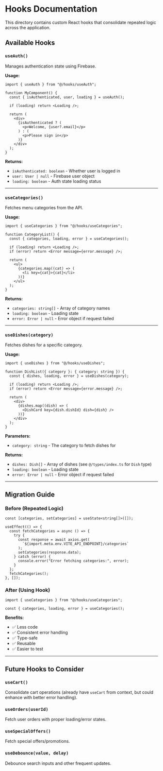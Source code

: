 # Hooks Documentation

This directory contains custom React hooks that consolidate repeated logic across the application.

## Available Hooks

### `useAuth()`

Manages authentication state using Firebase.

**Usage:**
```tsx
import { useAuth } from "@/hooks/useAuth";

function MyComponent() {
  const { isAuthenticated, user, loading } = useAuth();

  if (loading) return <Loading />;

  return (
    <div>
      {isAuthenticated ? (
        <p>Welcome, {user?.email}</p>
      ) : (
        <p>Please sign in</p>
      )}
    </div>
  );
}
```

**Returns:**
- `isAuthenticated: boolean` - Whether user is logged in
- `user: User | null` - Firebase user object
- `loading: boolean` - Auth state loading status

---

### `useCategories()`

Fetches menu categories from the API.

**Usage:**
```tsx
import { useCategories } from "@/hooks/useCategories";

function CategoryList() {
  const { categories, loading, error } = useCategories();

  if (loading) return <Loading />;
  if (error) return <Error message={error.message} />;

  return (
    <ul>
      {categories.map((cat) => (
        <li key={cat}>{cat}</li>
      ))}
    </ul>
  );
}
```

**Returns:**
- `categories: string[]` - Array of category names
- `loading: boolean` - Loading state
- `error: Error | null` - Error object if request failed

---

### `useDishes(category)`

Fetches dishes for a specific category.

**Usage:**
```tsx
import { useDishes } from "@/hooks/useDishes";

function DishList({ category }: { category: string }) {
  const { dishes, loading, error } = useDishes(category);

  if (loading) return <Loading />;
  if (error) return <Error message={error.message} />;

  return (
    <div>
      {dishes.map((dish) => (
        <DishCard key={dish.dishId} dish={dish} />
      ))}
    </div>
  );
}
```

**Parameters:**
- `category: string` - The category to fetch dishes for

**Returns:**
- `dishes: Dish[]` - Array of dishes (see `@/types/index.ts` for `Dish` type)
- `loading: boolean` - Loading state
- `error: Error | null` - Error object if request failed

---

## Migration Guide

### Before (Repeated Logic)
```tsx
const [categories, setCategories] = useState<string[]>([]);

useEffect(() => {
  const fetchCategories = async () => {
    try {
      const response = await axios.get(
        `${import.meta.env.VITE_API_ENDPOINT}/categories`
      );
      setCategories(response.data);
    } catch (error) {
      console.error("Error fetching categories:", error);
    }
  };
  fetchCategories();
}, []);
```

### After (Using Hook)
```tsx
import { useCategories } from "@/hooks/useCategories";

const { categories, loading, error } = useCategories();
```

**Benefits:**
- ✅ Less code
- ✅ Consistent error handling
- ✅ Type-safe
- ✅ Reusable
- ✅ Easier to test

---

## Future Hooks to Consider

### `useCart()`
Consolidate cart operations (already have `useCart` from context, but could enhance with better error handling).

### `useOrders(userId)`
Fetch user orders with proper loading/error states.

### `useSpecialOffers()`
Fetch special offers/promotions.

### `useDebounce(value, delay)`
Debounce search inputs and other frequent updates.
